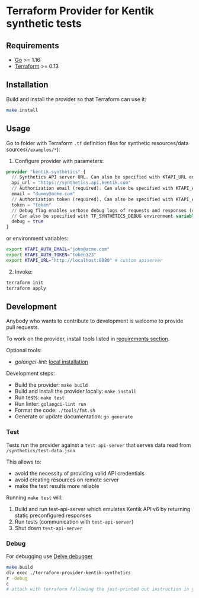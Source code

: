 # Terraform Provider for Kentik synthetic tests

## Requirements

- [Go](https://golang.org/doc/install) >= 1.16
- [Terraform](https://www.terraform.io/downloads.html) >= 0.13

## Installation

Build and install the provider so that Terraform can use it:

```bash
make install
```

## Usage

Go to folder with Terraform `.tf` definition files for synthetic resources/data sources(`/examples/*`):

1. Configure provider with parameters:

```terraform
provider "kentik-synthetics" {
  // Synthetics API server URL. Can also be specified with KTAPI_URL environment variable.
  api_url = "https://synthetics.api.kentik.com"
  // Authorization email (required). Can also be specified with KTAPI_AUTH_EMAIL environment variable.
  email = "dummy@acme.com"
  // Authorization token (required). Can also be specified with KTAPI_AUTH_TOKEN environment variable.
  token = "token"
  // Debug flag enables verbose debug logs of requests and responses (optional).
  // Can also be specified with TF_SYNTHETICS_DEBUG environment variable.
  debug = true
}
```

or environment variables:

```bash
export KTAPI_AUTH_EMAIL="john@acme.com"
export KTAPI_AUTH_TOKEN="token123"
export KTAPI_URL="http://localhost:8080" # custom apiserver
```

2. Invoke:

```bash
terraform init
terraform apply
```


## Development

Anybody who wants to contribute to development is welcome to provide pull requests.

To work on the provider, install tools listed in [requirements section](#requirements).

Optional tools:
- _golangci-lint_: [local installation](https://golangci-lint.run/usage/install/#local-installation)

Development steps:
- Build the provider: `make build`
- Build and install the provider locally: `make install`
- Run tests: `make test`
- Run linter: `golangci-lint run`
- Format the code: `./tools/fmt.sh`
- Generate or update documentation: `go generate`

### Test

Tests run the provider against a `test-api-server` that serves data read from `/synthetics/test-data.json`

This allows to:
- avoid the necessity of providing valid API credentials
- avoid creating resources on remote server
- make the test results more reliable


Running `make test` will:
1. Build and run test-api-server which emulates Kentik API v6 by returning static preconfigured responses
2. Run tests (communication with `test-api-server`)
3. Shut down `test-api-server`

### Debug

For debugging use [Delve debugger](https://github.com/go-delve/delve)
```bash
make build
dlv exec ./terraform-provider-kentik-synthetics
r -debug
c
# attach with terraform following the just-printed out instruction in your terminal
```
